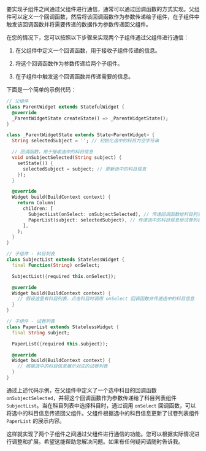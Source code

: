 要实现子组件之间通过父组件进行通信，通常可以通过回调函数的方式实现。父组件可以定义一个回调函数，然后将该回调函数作为参数传递给子组件，在子组件中触发该回调函数并将需要传递的数据作为参数传递回父组件。

在您的情况下，您可以按照以下步骤来实现两个子组件通过父组件进行通信：

1. 在父组件中定义一个回调函数，用于接收子组件传递的信息。

2. 将这个回调函数作为参数传递给两个子组件。

3. 在子组件中触发这个回调函数并传递需要的信息。

下面是一个简单的示例代码：

```dart
// 父组件
class ParentWidget extends StatefulWidget {
  @override
  _ParentWidgetState createState() => _ParentWidgetState();
}

class _ParentWidgetState extends State<ParentWidget> {
  String selectedSubject = ''; // 初始化选中的科目为空字符串

  // 回调函数，用于接收选中的科目信息
  void onSubjectSelected(String subject) {
    setState(() {
      selectedSubject = subject; // 更新选中的科目信息
    });
  }

  @override
  Widget build(BuildContext context) {
    return Column(
      children: [
        SubjectList(onSelect: onSubjectSelected), // 传递回调函数给科目列表组件
        PaperList(subject: selectedSubject), // 传递选中的科目信息给试卷列表组件
      ],
    );
  }
}

// 子组件 - 科目列表
class SubjectList extends StatelessWidget {
  final Function(String) onSelect;

  SubjectList({required this.onSelect});

  @override
  Widget build(BuildContext context) {
    // 假设这里有科目列表，点击科目时调用 onSelect 回调函数并传递选中的科目信息
  }
}

// 子组件 - 试卷列表
class PaperList extends StatelessWidget {
  final String subject;

  PaperList({required this.subject});

  @override
  Widget build(BuildContext context) {
    // 根据选中的科目信息展示对应的试卷列表
  }
}
```

通过上述代码示例，在父组件中定义了一个选中科目的回调函数 `onSubjectSelected`，并将这个回调函数作为参数传递给了科目列表组件 `SubjectList`。当在科目列表中选择科目时，通过调用 `onSelect` 回调函数，可以将选中的科目信息传递回父组件。父组件根据选中的科目信息更新了试卷列表组件 `PaperList` 的展示内容。

这样就实现了两个子组件之间通过父组件进行通信的功能。您可以根据实际情况进行调整和扩展。希望这能帮助您解决问题。如果有任何疑问请随时告诉我。